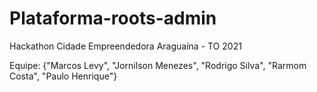 # Plataforma-roots-admin

Hackathon Cidade Empreendedora Araguaína - TO 2021

Equipe: {"Marcos Levy", "Jornilson Menezes", "Rodrigo Silva", "Rarmom Costa", "Paulo Henrique"}